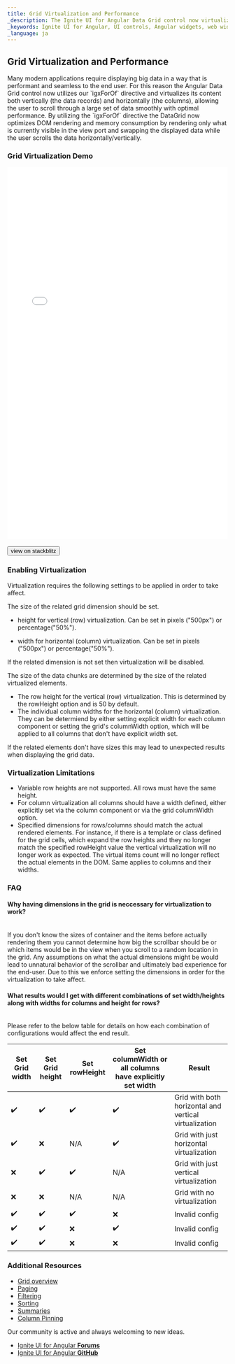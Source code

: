 ```yaml
---
title: Grid Virtualization and Performance
_description: The Ignite UI for Angular Data Grid control now virtualizes its columns and rows, visualizing only the visible chunks of the data in the DOM, as a result allowing smooth and seamless scrolling through large sets of data.
_keywords: Ignite UI for Angular, UI controls, Angular widgets, web widgets, UI widgets, Angular, Native Angular Components Suite, Native Angular Controls, Native Angular Components Library, Angular Data Grid component, Angular Data Grid control, Angular Grid component, Angular Grid control, Angular High Performance Grid, Virtualization, Performance
_language: ja
---
```


## Grid Virtualization and Performance

<p class="highlight">
    Many modern applications require displaying big data in a way that is performant and seamless to the end user.
    For this reason the Angular Data Grid control now utilizes our `igxForOf` directive and virtualizes its content both vertically (the data records) and horizontally (the columns), allowing the user to scroll through a large set of data smoothly with optimal performance.
    By utilizing the `igxForOf` directive the DataGrid now optimizes DOM rendering and memory consumption by rendering only what is currently visible in the view port and swapping the displayed data while the user scrolls the data horizontally/vertically.
</p>

### Grid Virtualization Demo

<div class="sample-container loading" style="height:850px">
    <iframe id="grid-sample-2-iframe" src='{environment:demosBaseUrl}/grid-sample-2' width="100%" height="100%" seamless frameBorder="0" onload="onSampleIframeContentLoaded(this);"></iframe>
</div>
<br/>
<div>
<button data-localize="stackblitz" class="stackblitz-btn" data-iframe-id="grid-sample-2-iframe" data-demos-base-url="{environment:demosBaseUrl}">view on stackblitz</button>
</div>

### Enabling Virtualization

Virtualization requires the following settings to be applied in order to take affect.

The size of the related grid dimension should be set.

*   height for vertical (row) virtualization. Can be set in pixels ("500px") or percentage("50%").

*   width for horizontal (column) virtualization. Can be set in pixels ("500px") or percentage("50%").

If the related dimension is not set then virtualization will be disabled.

The size of the data chunks are determined by the size of the related virtualized elements.

*   The row height for the vertical (row) virtualization. This is determined by the rowHeight option and is 50 by default.
*   The individual column widths for the horizontal (column) virtualization. They can be determiend by either setting explicit width for each column component or setting the grid's columnWidth option, which will be applied to all columns that don't have explicit width set.

If the related elements don't have sizes this may lead to unexpected results when displaying the grid data.

### Virtualization Limitations

*   Variable row heights are not supported. All rows must have the same height.
*   For column virtualization all columns should have a width defined, either explicitly set via the column component or via the grid columnWidth option.
*   Specified dimensions for rows/columns should match the actual rendered elements. For instance, if there is a template or class defined for the grid cells, which expand the row heights and they no longer match the specified rowHeight value the vertical virtualization will no longer work as expected. The virtual items count will no longer reflect the actual elements in the DOM. Same applies to columns and their widths.


### FAQ

#### Why having dimensions in the grid is neccessary for virtualization to work?

<br/>
If you don't know the sizes of container and the items before actually rendering them you cannot determine how big the scrollbar should be or which items would be in the view when you scroll to a random location in the grid. Any assumptions on what the actual dimensions might be would lead to unnatural behavior of the scrollbar and ultimately bad experience for the end-user. Due to this we enforce setting the dimensions in order for the virtualization to take affect.

#### What results would I get with different combinations of set width/heights along with widths for columns and height for rows?
<br/>
Please refer to the below table for details on how each combination of configurations would affect the end result.
<br/>

|Set Grid width|Set Grid height |Set rowHeight |Set columnWidth or all columns have explicitly set width| Result
|--- |--- | --- |  --- | --- |
|:heavy_check_mark:|:heavy_check_mark:|:heavy_check_mark:|:heavy_check_mark:|Grid with both horizontal and vertical virtualization
|:heavy_check_mark:|:x:|N/A|:heavy_check_mark:|Grid with just horizontal virtualization
|:x:|:heavy_check_mark:|:heavy_check_mark:|N/A|Grid with just vertical virtualization
|:x:|:x:|N/A|N/A|Grid with no virtualization
|:heavy_check_mark:|:heavy_check_mark:|:heavy_check_mark:|:x:|Invalid config
|:heavy_check_mark:|:heavy_check_mark:|:x:|:heavy_check_mark:|Invalid config
|:heavy_check_mark:|:heavy_check_mark:|:x:|:x:|Invalid config

### Additional Resources
<div class="divider--half"></div>

* [Grid overview](grid.html)
* [Paging](grid_paging.html)
* [Filtering](grid_filtering.html)
* [Sorting](grid_sorting.html)
* [Summaries](grid_summaries.html)
* [Column Pinning](grid_column_pinning.html)

<div class="divider--half"></div>
Our community is active and always welcoming to new ideas.

* [Ignite UI for Angular **Forums**](https://www.infragistics.com/community/forums/f/ignite-ui-for-angular)
* [Ignite UI for Angular **GitHub**](https://github.com/IgniteUI/igniteui-angular)